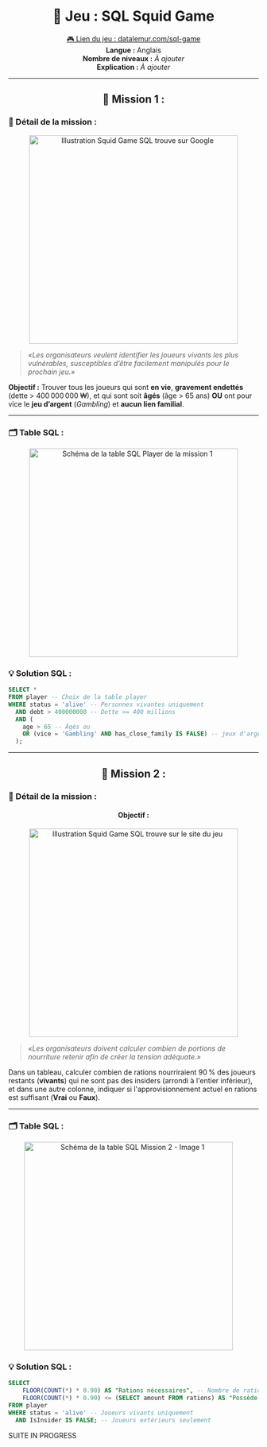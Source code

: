 <h1 align="center">🎯 Jeu : SQL Squid Game</h1>

<p align="center">
  <a href="https://datalemur.com/sql-game" target="_blank">🎮 Lien du jeu : datalemur.com/sql-game</a><br>
  <strong>Langue :</strong> Anglais<br>
  <strong>Nombre de niveaux :</strong> <em>À ajouter</em><br>
  <strong>Explication :</strong> <em>À ajouter</em>
</p>

<hr>

<h2 align="center">🏁 Mission 1 : </h2>

<h3>🎯 Détail de la mission : </h3>

<p align="center">
  <img src="https://encrypted-tbn0.gstatic.com/images?q=tbn:ANd9GcT4wSDNEcOktEKQjPOuILceXY-VVaaY6eWR1Q&s" 
       alt="Illustration Squid Game SQL trouve sur Google" 
       width="420">
</p>

>  *«Les organisateurs veulent identifier les joueurs vivants les plus vulnérables, susceptibles d’être facilement manipulés pour le prochain jeu.»*

<strong>Objectif :</strong> Trouver tous les joueurs qui sont <strong>en vie</strong>, <strong>gravement endettés</strong> (dette > 400 000 000 ₩),
et qui sont soit <strong>âgés</strong> (âge > 65 ans) <strong>OU</strong> ont pour vice le <strong>jeu d’argent</strong> (<em>Gambling</em>) et <strong>aucun lien familial</strong>.

---

<h3>🗂️ Table SQL : </h3>

<p align="center">
  <img src="https://datalemur.com/sql-game/images/schemas/level1.jpg" 
       alt="Schéma de la table SQL Player de la mission 1" 
       width="420">
</p>

<h3>💡 Solution SQL : </h3>

```sql
SELECT * 
FROM player -- Choix de la table player
WHERE status = 'alive' -- Personnes vivantes uniquement
  AND debt > 400000000 -- Dette >= 400 millions
  AND (
    age > 65 -- Âgés ou
    OR (vice = 'Gambling' AND has_close_family IS FALSE) -- jeux d'argent et pas de famille proche
  );
```

<hr> <h2 align="center">🏁 Mission 2 : </h2> 

<h3>🎯 Détail de la mission : </h3> 

<h4 align="center">Objectif : </h4>

<p align="center"> 
  <img src="https://datalemur.com/sql-game/images/squid-rations.jpeg" 
    alt="Illustration Squid Game SQL trouve sur le site du jeu" width="420"> 
</p> 

>  *«Les organisateurs doivent calculer combien de portions de nourriture retenir afin de créer la tension adéquate.»*

Dans un tableau, calculer combien de rations nourriraient 90 % des joueurs restants (<strong>vivants</strong>) qui ne sont pas des insiders (arrondi à l'entier inférieur), et dans une autre colonne, indiquer si l'approvisionnement actuel en rations est suffisant (<strong>Vrai</strong> ou <strong>Faux</strong>).

---

</p> <h3>🗂️ Table SQL : </h3>

<p align="center"> 
  <span style="display:inline-block; margin-right:20px;"> 
    <img src="https://datalemur.com/sql-game/images/schemas/level2.jpg" 
      alt="Schéma de la table SQL Mission 2 - Image 1" width="420"> </span> 
</p> 

<h3>💡 Solution SQL : </h3>

```sql
SELECT 
    FLOOR(COUNT(*) * 0.90) AS "Rations nécessaires", -- Nombre de rations nécessaires (90% des joueurs vivants non-insiders)
    FLOOR(COUNT(*) * 0.90) <= (SELECT amount FROM rations) AS "Possède‑t‑on assez de nourriture ?" -- True/False si suffisant
FROM player
WHERE status = 'alive' -- Joueurs vivants uniquement
  AND IsInsider IS FALSE; -- Joueurs extérieurs seulement
```

SUITE IN PROGRESS
